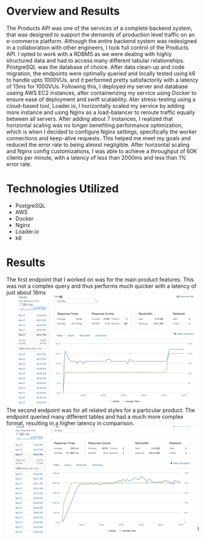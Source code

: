 # Overview and Results

The Products API was one of the services of a complete backend system, that was designed to support the demands of production level traffic on an e-commerce platform. Although the entire backend system was redesigned in a collaboration with other engineers, I took full control of the Products API. I opted to work with a RDBMS as we were dealing with highly structured data and had to access many different tabular relationships. PostgreSQL was the database of choice. After data clean-up and code migration, the endpoints were optimally queried and locally tested using k6 to handle upto 1000VUs, and it performed pretty satisfactorily with a latency of 13ms for 1000VUs.
Following this, I deployed my server and database useing AWS EC2 instances, after containerizing my service using Docker to ensure ease of deployment and swift scalability. Ater stress-testing using a cloud-based tool, Loader.io, I horizontally scaled my service by adding more instance and using Nginx as a load-balancer to reroute traffic equally between all servers. After adding about 7 instances, I realized that horizontal scaling was no longer benefiting performance optimization, which is when I decided to configure Nginx settings, specifically the worker connections and keep-alive requests. This helped me meet my goals and reduced the error rate to being almost negligible.
After horizontal scaling and Nginx config customizations, I was able to achieve a throughput of 60K clients per minute, with a latency of less than 2000ms and less than 1% error rate.


# Technologies Utilized

<ul>
  <li>PostgreSQL </li>
  <li>AWS </li>
  <li>Docker </li>
  <li>Nginx </li>
  <li>Loader.io</li>
  <li>k6 </li>
</ul>


# Results
The first endpoint that I worked on was for the main product features. This was not a complex query and thus performs much quicker with a latency of just about 16ms
<img src="./assets/products_endpoint.png">
<br>
The second endpoint was for all related styles for a particular product. The endpoint queried many different tables and had a much more complex format, resulting in a higher latency in comparison.
<img src="./assets/styles_endpoint.png">
